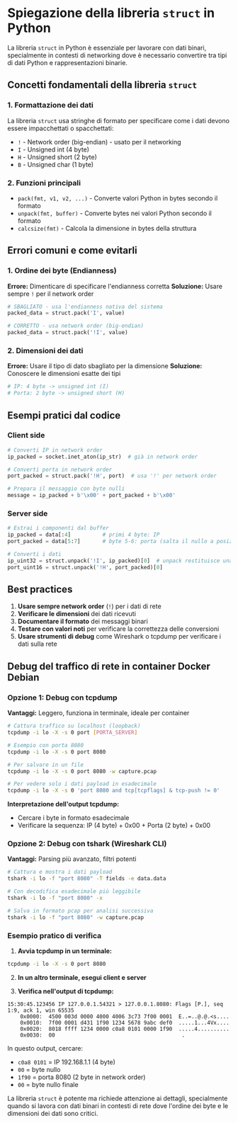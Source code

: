 # Spiegazione della libreria `struct` in Python

La libreria `struct` in Python è essenziale per lavorare con dati binari, specialmente in contesti di networking dove è necessario convertire tra tipi di dati Python e rappresentazioni binarie.

## Concetti fondamentali della libreria `struct`

### 1. Formattazione dei dati
La libreria `struct` usa stringhe di formato per specificare come i dati devono essere impacchettati o spacchettati:

- `!` - Network order (big-endian) - usato per il networking
- `I` - Unsigned int (4 byte)
- `H` - Unsigned short (2 byte)
- `B` - Unsigned char (1 byte)

### 2. Funzioni principali

- `pack(fmt, v1, v2, ...)` - Converte valori Python in bytes secondo il formato
- `unpack(fmt, buffer)` - Converte bytes nei valori Python secondo il formato
- `calcsize(fmt)` - Calcola la dimensione in bytes della struttura

## Errori comuni e come evitarli

### 1. Ordine dei byte (Endianness)
**Errore:** Dimenticare di specificare l'endianness corretta
**Soluzione:** Usare sempre `!` per il network order

```python
# SBAGLIATO - usa l'endianness nativa del sistema
packed_data = struct.pack('I', value)

# CORRETTO - usa network order (big-endian)
packed_data = struct.pack('!I', value)
```

### 2. Dimensioni dei dati
**Errore:** Usare il tipo di dato sbagliato per la dimensione
**Soluzione:** Conoscere le dimensioni esatte dei tipi

```python
# IP: 4 byte -> unsigned int (I)
# Porta: 2 byte -> unsigned short (H)
```

## Esempi pratici dal codice

### Client side
```python
# Converti IP in network order
ip_packed = socket.inet_aton(ip_str)  # già in network order

# Converti porta in network order
port_packed = struct.pack('!H', port)  # usa '!' per network order

# Prepara il messaggio con byte nulli
message = ip_packed + b'\x00' + port_packed + b'\x00'
```

### Server side
```python
# Estrai i componenti dal buffer
ip_packed = data[:4]          # primi 4 byte: IP
port_packed = data[5:7]       # byte 5-6: porta (salta il nullo a posizione 4)

# Converti i dati
ip_uint32 = struct.unpack('!I', ip_packed)[0]  # unpack restituisce una tupla
port_uint16 = struct.unpack('!H', port_packed)[0]
```

## Best practices

1. **Usare sempre network order** (`!`) per i dati di rete
2. **Verificare le dimensioni** dei dati ricevuti
3. **Documentare il formato** dei messaggi binari
4. **Testare con valori noti** per verificare la correttezza delle conversioni
5. **Usare strumenti di debug** come Wireshark o tcpdump per verificare i dati sulla rete

## Debug del traffico di rete in container Docker Debian

### Opzione 1: Debug con tcpdump

**Vantaggi:** Leggero, funziona in terminale, ideale per container

```bash
# Cattura traffico su localhost (loopback)
tcpdump -i lo -X -s 0 port [PORTA_SERVER]

# Esempio con porta 8080
tcpdump -i lo -X -s 0 port 8080

# Per salvare in un file
tcpdump -i lo -X -s 0 port 8080 -w capture.pcap

# Per vedere solo i dati payload in esadecimale
tcpdump -i lo -X -s 0 'port 8080 and tcp[tcpflags] & tcp-push != 0'
```

**Interpretazione dell'output tcpdump:**
- Cercare i byte in formato esadecimale
- Verificare la sequenza: IP (4 byte) + 0x00 + Porta (2 byte) + 0x00

### Opzione 2: Debug con tshark (Wireshark CLI)

**Vantaggi:** Parsing più avanzato, filtri potenti

```bash
# Cattura e mostra i dati payload
tshark -i lo -f "port 8080" -T fields -e data.data

# Con decodifica esadecimale più leggibile
tshark -i lo -f "port 8080" -x

# Salva in formato pcap per analisi successiva
tshark -i lo -f "port 8080" -w capture.pcap
```

### Esempio pratico di verifica

1. **Avvia tcpdump in un terminale:**
```bash
tcpdump -i lo -X -s 0 port 8080
```

2. **In un altro terminale, esegui client e server**

3. **Verifica nell'output di tcpdump:**
```
15:30:45.123456 IP 127.0.0.1.54321 > 127.0.0.1.8080: Flags [P.], seq 1:9, ack 1, win 65535
    0x0000:  4500 003d 0000 4000 4006 3c73 7f00 0001  E..=..@.@.<s....
    0x0010:  7f00 0001 d431 1f90 1234 5678 9abc def0  .....1...4Vx....
    0x0020:  8018 ffff 1234 0000 c0a8 0101 0000 1f90  .....4..........
    0x0030:  00                                        .
```

In questo output, cercare:
- `c0a8 0101` = IP 192.168.1.1 (4 byte)
- `00` = byte nullo
- `1f90` = porta 8080 (2 byte in network order)
- `00` = byte nullo finale

La libreria `struct` è potente ma richiede attenzione ai dettagli, specialmente quando si lavora con dati binari in contesti di rete dove l'ordine dei byte e le dimensioni dei dati sono critici.